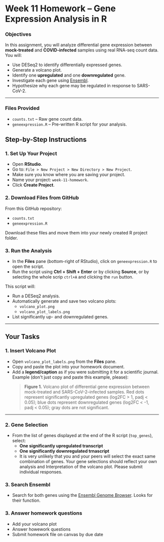 # Week 11 Homework – Gene Expression Analysis in R

### Objectives

In this assignment, you will analyze differential gene expression between **mock-treated** and **COVID-infected** samples using real RNA-seq count data. You will:

- Use DESeq2 to identify differentially expressed genes.
- Generate a volcano plot.
- Identify one **upregulated** and one **downregulated** gene.
- Investigate each gene using [Ensembl](https://useast.ensembl.org/index.html).
- Hypothesize why each gene may be regulated in response to SARS-CoV-2.

---

### Files Provided

- `counts.txt` – Raw gene count data.
- `geneexpression.R` – Pre-written R script for your analysis.

## Step-by-Step Instructions

### 1. **Set Up Your Project**
- Open **RStudio**.
- Go to: `File > New Project > New Directory > New Project`.
- Make sure you know where you are saving your project.
- Name your project: `week-11-homework`.
- Click **Create Project**.

### 2. **Download Files from GitHub**
From this GitHub repository:
- `counts.txt`
- `geneexpression.R`

Download these files and move them into your newly created R project folder.

### 3. **Run the Analysis**
- In the **Files** pane (bottom-right of RStudio), click on `geneexpression.R` to open the script.
- Run the script using **Ctrl + Shift + Enter** or by clicking **Source**, or by selecting the whole scrip `ctrl+A` and clicking the `run` button.

This script will:
- Run a DESeq2 analysis.
- Automatically generate and save two volcano plots:
  - `volcano_plot.png`
  - `volcano_plot_labels.png`
- List significantly up- and downregulated genes.

---

## Your Tasks

### 1. **Insert Volcano Plot**
- Open `volcano_plot_labels.png` from the **Files** pane.
- Copy and paste the plot into your homework document.
- Add a **legend/caption** as if you were submitting it for a scientific journal. Example (don't just copy and paste this example, please):
  > **Figure 1.** Volcano plot of differential gene expression between mock-treated and SARS-CoV-2–infected samples. Red dots represent significantly upregulated genes (log2FC > 1, padj < 0.05); blue dots represent downregulated genes (log2FC < -1, padj < 0.05); gray dots are not significant.

---

### 2. **Gene Selection**
- From the list of genes displayed at the end of the R script (`top_genes`), select:
  - **One significantly upregulated transcript**
  - **One significantly downregulated trnascript**
  - It is very unlikely that you and your peers will select the exact same combination of genes. Your gene selections should reflect your own analysis and Interpretation of the volcano plot. Please submit individual responses.

### 3. **Search Ensembl**
- Search for both genes using the [Ensembl Genome Browser](https://useast.ensembl.org/index.html). Looks for their function.

### 3. **Answer homework questions**
- Add your volcano plot
- Answer howework questions
- Submit homework file on canvas by due date
